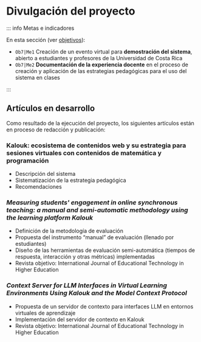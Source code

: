 # Divulgación del proyecto

::: info Metas e indicadores

En esta sección (ver [objetivos](/proyecto/objetivos.md)):

- `Ob7|Me1` Creación de un evento virtual para **demostración del sistema**, abierto a estudiantes y profesores de la Universidad de Costa Rica
- `Ob7|Me2` **Documentación de la experiencia docente** en el proceso de creación y aplicación de las estrategias pedagógicas para el uso del sistema en clases

:::

## Artículos en desarrollo

Como resultado de la ejecución del proyecto, los siguientes artículos están en proceso de redacción y publicación:

### Kalouk: ecosistema de contenidos web y su estrategia para sesiones virtuales con contenidos de matemática y programación

- Descripción del sistema
- Sistematización de la estrategia pedagógica
- Recomendaciones

### _Measuring students' engagement in online synchronous teaching: a manual and semi-automatic methodology using the learning platform Kalouk_

- Definición de la metodología de evaluación
- Propuesta del instrumento “manual” de evaluación (llenado por estudiantes)
- Diseño de las herramientas de evaluación semi-automática (tiempos de respuesta, interacción y otras métricas) implementadas
- Revista objetivo: International Journal of Educational Technology in Higher Education

### _Context Server for LLM Interfaces in Virtual Learning Environments Using Kalouk and the Model Context Protocol_

- Propuesta de un servidor de contexto para interfaces LLM en entornos virtuales de aprendizaje
- Implementación del servidor de contexto en Kalouk
- Revista objetivo: International Journal of Educational Technology in Higher Education
